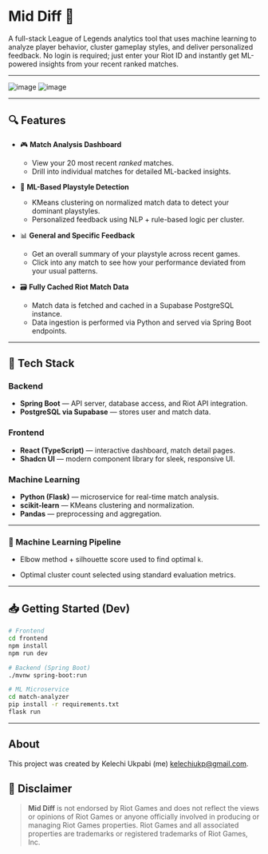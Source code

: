 # Mid Diff 🧠

A full-stack League of Legends analytics tool that uses machine learning to analyze player behavior, cluster gameplay styles, and deliver personalized feedback. No login is required; just enter your Riot ID and instantly get ML-powered insights from your recent ranked matches.

---

![image](https://github.com/user-attachments/assets/e6254f29-c2e4-44ac-a311-367d3bb57a09)
![image](https://github.com/user-attachments/assets/e69ac69a-36c2-4011-9134-2b2a6016b204)


---

## 🔍 Features

- 🎮 **Match Analysis Dashboard**
  - View your 20 most recent *ranked* matches.
  - Drill into individual matches for detailed ML-backed insights.

- 🧠 **ML-Based Playstyle Detection**
  - KMeans clustering on normalized match data to detect your dominant playstyles.
  - Personalized feedback using NLP + rule-based logic per cluster.

- 📊 **General and Specific Feedback**
  - Get an overall summary of your playstyle across recent games.
  - Click into any match to see how your performance deviated from your usual patterns.

- 🗃️ **Fully Cached Riot Match Data**
  - Match data is fetched and cached in a Supabase PostgreSQL instance.
  - Data ingestion is performed via Python and served via Spring Boot endpoints.

---

## 🧱 Tech Stack

### Backend
- **Spring Boot** — API server, database access, and Riot API integration.
- **PostgreSQL via Supabase** — stores user and match data.

### Frontend
- **React (TypeScript)** — interactive dashboard, match detail pages.
- **Shadcn UI** — modern component library for sleek, responsive UI.

### Machine Learning
- **Python (Flask)** — microservice for real-time match analysis.
- **scikit-learn** — KMeans clustering and normalization.
- **Pandas** — preprocessing and aggregation.

---

### 🧪 Machine Learning Pipeline

- Elbow method + silhouette score used to find optimal `k`.
+ Optimal cluster count selected using standard evaluation metrics.

---

## 📥 Getting Started (Dev)

```bash
# Frontend
cd frontend
npm install
npm run dev

# Backend (Spring Boot)
./mvnw spring-boot:run

# ML Microservice
cd match-analyzer
pip install -r requirements.txt
flask run
```
---

## About
This project was created by Kelechi Ukpabi (me) <kelechiukp@gmail.com>.

## 📄 Disclaimer

> **Mid Diff** is not endorsed by Riot Games and does not reflect the views or opinions of Riot Games or anyone officially involved in producing or managing Riot Games properties. Riot Games and all associated properties are trademarks or registered trademarks of Riot Games, Inc.
